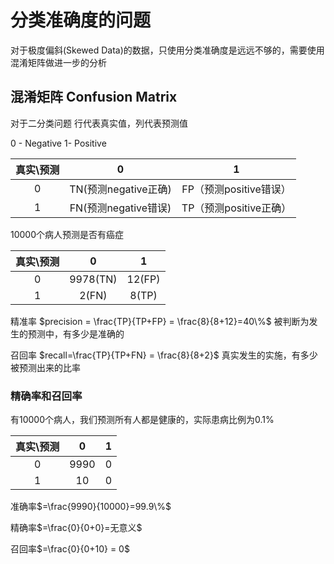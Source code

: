 # 分类准确度的问题

对于极度偏斜(Skewed Data)的数据，只使用分类准确度是远远不够的，需要使用混淆矩阵做进一步的分析

## 混淆矩阵 Confusion Matrix

对于二分类问题
行代表真实值，列代表预测值

0 - Negative   1- Positive

| 真实\预测 | 0| 1|
|:-----:|:-----:|:-----:|
|0 | TN(预测negative正确) | FP（预测positive错误） |
|1 | FN(预测negative错误) | TP（预测positive正确）|


10000个病人预测是否有癌症

| 真实\预测 | 0| 1|
|:-----:|:-----:|:-----:|
|0 | 9978(TN) | 12(FP) |
|1 | 2(FN) | 8(TP)|

精准率
$precision = \frac{TP}{TP+FP} = \frac{8}{8+12}=40\%$ 被判断为发生的预测中，有多少是准确的

召回率
$recall=\frac{TP}{TP+FN} = \frac{8}{8+2}$ 真实发生的实施，有多少被预测出来的比率

### 精确率和召回率

有10000个病人，我们预测所有人都是健康的，实际患病比例为0.1%

| 真实\预测 | 0| 1|
|:-----:|:-----:|:-----:|
|0 | 9990 | 0 |
|1 | 10 | 0|

准确率$=\frac{9990}{10000}=99.9\%$

精确率$=\frac{0}{0+0}=无意义$

召回率$=\frac{0}{0+10} = 0$
